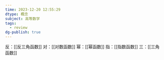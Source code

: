 ```yaml
---
time: 2023-12-20 12:55:29
dtype: 概念
subject: 高等数学
tags:
  - review
dg-publish: true
---
```

反：[[反三角函数]]
对：[[对数函数]]
幂：[[幂函数]]
指：[[指数函数]]
三：[[三角函数]]